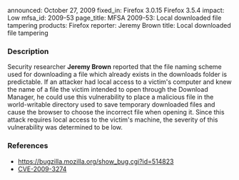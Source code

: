 announced: October 27, 2009
fixed_in: Firefox 3.0.15
          Firefox 3.5.4
impact: Low
mfsa_id: 2009-53
page_title: MFSA 2009-53: Local downloaded file tampering
products: Firefox
reporter: Jeremy Brown
title: Local downloaded file tampering

<h3>Description</h3>

<p>Security researcher <strong>Jeremy Brown</strong> reported that the
file naming scheme used for downloading a file which already exists in
the downloads folder is predictable.  If an attacker had local access
to a victim's computer and knew the name of a file the victim intended
to open through the Download Manager, he could use this vulnerability
to place a malicious file in the world-writable directory used to save
temporary downloaded files and cause the browser to choose the
incorrect file when opening it.  Since this attack requires local
access to the victim's machine, the severity of this vulnerability was
determined to be low.</p>

<h3>References</h3>

<ul>
  <li><a href="https://bugzilla.mozilla.org/show_bug.cgi?id=514823">https://bugzilla.mozilla.org/show_bug.cgi?id=514823</a></li>
  <li><a class="ex-ref" href="http://cve.mitre.org/cgi-bin/cvename.cgi?name=CVE-2009-3274">CVE-2009-3274</a></li>
</ul>




